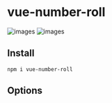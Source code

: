 # vue-number-roll

![images](https://img.shields.io/badge/vue-2.6.10-brightgreen)
![images](https://img.shields.io/badge/vue--cli-3.x-lightgrey)

## Install

```
npm i vue-number-roll
```
## Options

